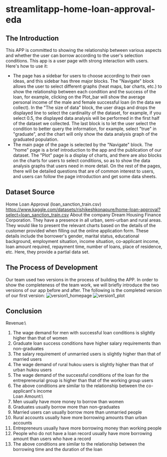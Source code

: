 # streamlitapp-home-loan-approval-eda
## The Introduction

This APP is committed to showing the relationship between various aspects and whether the user can borrow according to the user's selection conditions. This app is a user page with strong interaction with users. Here's how to use it:
* The page has a sidebar for users to choose according to their own ideas, and this sidebar has three major blocks. The "Navigate" block allows the user to select different graphs (heat maps, bar charts, etc.) to show the relationship between each condition and the success of the loan, for example, clicking on the Plot_bar will show the average personal income of the male and female successful loan (in the data we collect). In the "The size of data" block, the user drags and drops the displayed line to select the cardinality of the dataset, for example, if you select 0.5, the displayed data analysis will be performed in the first half of the dataset we collected. The last block is to let the user select the condition to better query the information, for example, select "true" in "graduate", and the chart will only show the data analysis graph of the graduated population.
* The main page of the page is selected by the "Navigate" block. The "home" page is a brief introduction to the app and the publication of our dataset. The "Plot" page is a display of charts, and there are also blocks on the charts for users to select conditions, so as to show the data analysis graphs that users need in more detail. On the rest of the pages, there will be detailed questions that are of common interest to users, and users can follow the page introduction and get some data sheets.

## Dataset Source
Home Loan Approval (loan_sanction_train.csv)\
https://www.kaggle.com/datasets/rishikeshkonapure/home-loan-approval?select=loan_sanction_train.csv
About the company Dream Housing Finance Corporation. They have a presence in all urban, semi-urban and rural areas. They would like to present the relevant charts based on the details of the customer provided when filling out the online application form. These details include the borrower's gender, marital status, educational background, employment situation, income situation, co-applicant income, loan amount required, repayment time, number of loans, place of residence, etc. Here, they provide a partial data set.

## The Process of Development
Our team used two versions in the process of building the APP. In order to show the completeness of the team work, we will briefly introduce the two versions of our app before and after. The following is the completed version of our first version:
![version1_homepage](https://github.com/dionysus23334/streamlitapp-home-loan-approval-eda/blob/main/version1_Home_page.jpg)
![version1_plot](https://github.com/dionysus23334/streamlitapp-home-loan-approval-eda/blob/main/version1_plot.jpg)

## Conclusion
Revenue:\
1. The wage demand for men with successful loan conditions is slightly higher than that of women
2. Graduate loan success conditions have higher salary requirements than non-graduates
3. The salary requirement of unmarried users is slightly higher than that of married users
4. The wage demand of rural hukou users is slightly higher than that of urban hukou users
5. The wage demand of the successful conditions of the loan for the entrepreneurial group is higher than that of the working group users
6. The above conditions are similar to the relationship between the co-applicant's income\
Loan Amount:\
1. Men usually have more money to borrow than women
2. Graduates usually borrow more than non-graduates
3. Married users can usually borrow more than unmarried people
4. Rural accounts usually have more borrowing amounts than urban accounts
5. Entrepreneurs usually have more borrowing money than working people
6. People who do not have a loan record usually have more borrowing amount than users who have a record
7. The above conditions are similar to the relationship between the borrowing time and the duration of the loan
